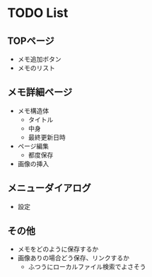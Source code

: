 # TODO List

## TOPページ

- メモ追加ボタン
- メモのリスト

## メモ詳細ページ

- メモ構造体
  - タイトル
  - 中身
  - 最終更新日時
- ページ編集
  - 都度保存
- 画像の挿入

## メニューダイアログ

- 設定

## その他

- メモをどのように保存するか
- 画像ありの場合どう保存、リンクするか
  - ふつうにローカルファイル検索でよさそう
